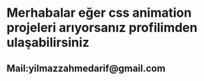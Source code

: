 <h1>Merhabalar eğer css animation projeleri arıyorsanız profilimden ulaşabilirsiniz</h1>
<h2>Mail:yilmazzahmedarif@gmail.com</h2>
